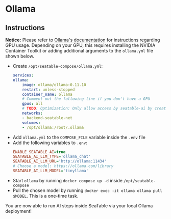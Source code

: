 # Ollama

## Instructions

**Notice:** Please refer to [Ollama's documentation](https://github.com/ollama/ollama/blob/main/docs/docker.md) for instructions regarding GPU usage.
Depending on your GPU, this requires installing the NVIDIA Container Toolkit or adding additional arguments to the `ollama.yml` file shown below.

- Create `/opt/seatable-compose/ollama.yml`:
    ```yml
    services:
    ollama:
        image: ollama/ollama:0.11.10
        restart: unless-stopped
        container_name: ollama
        # Comment out the following line if you don't have a GPU
        gpus: all
        # TODO: Optimization: Only allow access by seatable-ai by creating dedicated network?
        networks:
        - backend-seatable-net
        volumes:
        - /opt/ollama:/root/.ollama
    ```
- Add `ollama.yml` to the `COMPOSE_FILE` variable inside the `.env` file
- Add the following variables to `.env`:
    ```ini
    ENABLE_SEATABLE_AI=true
    SEATABLE_AI_LLM_TYPE='ollama_chat'
    SEATABLE_AI_LLM_URL='http://ollama:11434'
    # Choose a model: https://ollama.com/library
    SEATABLE_AI_LLM_MODEL='tinyllama'
    ```
- Start `ollama` by running `docker compose up -d` inside `/opt/seatable-compose`
- Pull the chosen model by running `docker exec -it ollama ollama pull $MODEL`. This is a one-time task.

You are now able to run AI steps inside SeaTable via your local Ollama deployment!
